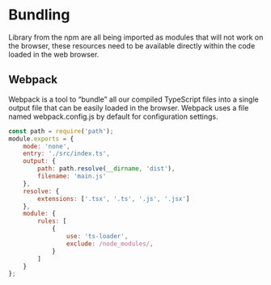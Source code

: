 # Bundling

Library from the npm are all being imported as modules that will not work on the browser, these resources need to be available directly within the code loaded in the web browser.

## Webpack 

Webpack is a tool to “bundle” all our compiled TypeScript files into a single output file that can be easily loaded in the browser. Webpack uses a file named webpack.config.js by default for configuration settings. 

```js
const path = require('path');
module.exports = {
    mode: 'none',
    entry: './src/index.ts',
    output: {
        path: path.resolve(__dirname, 'dist'),
        filename: 'main.js'
    },
    resolve: {
        extensions: ['.tsx', '.ts', '.js', '.jsx']
    },
    module: {
        rules: [
            {
                use: 'ts-loader',
                exclude: /node_modules/,
            }
        ]
    }
};
```